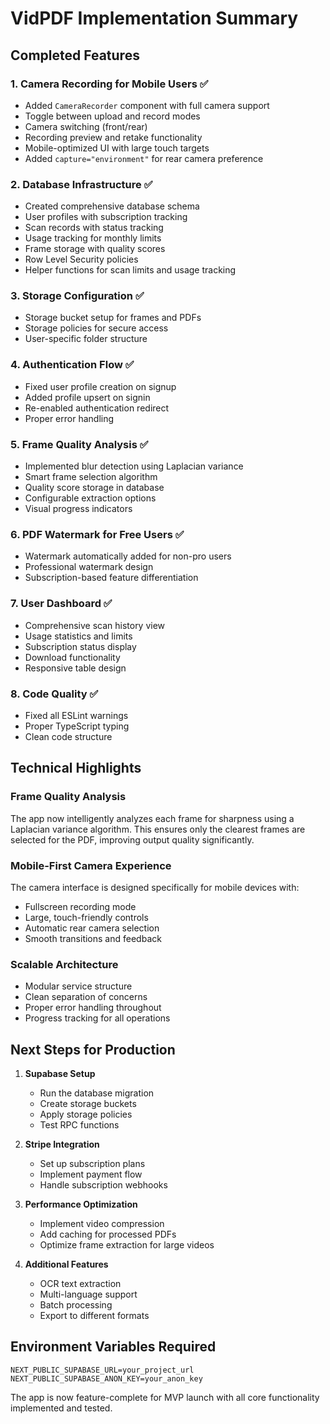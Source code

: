 # VidPDF Implementation Summary

## Completed Features

### 1. Camera Recording for Mobile Users ✅
- Added `CameraRecorder` component with full camera support
- Toggle between upload and record modes
- Camera switching (front/rear)
- Recording preview and retake functionality
- Mobile-optimized UI with large touch targets
- Added `capture="environment"` for rear camera preference

### 2. Database Infrastructure ✅
- Created comprehensive database schema
- User profiles with subscription tracking
- Scan records with status tracking
- Usage tracking for monthly limits
- Frame storage with quality scores
- Row Level Security policies
- Helper functions for scan limits and usage tracking

### 3. Storage Configuration ✅
- Storage bucket setup for frames and PDFs
- Storage policies for secure access
- User-specific folder structure

### 4. Authentication Flow ✅
- Fixed user profile creation on signup
- Added profile upsert on signin
- Re-enabled authentication redirect
- Proper error handling

### 5. Frame Quality Analysis ✅
- Implemented blur detection using Laplacian variance
- Smart frame selection algorithm
- Quality score storage in database
- Configurable extraction options
- Visual progress indicators

### 6. PDF Watermark for Free Users ✅
- Watermark automatically added for non-pro users
- Professional watermark design
- Subscription-based feature differentiation

### 7. User Dashboard ✅
- Comprehensive scan history view
- Usage statistics and limits
- Subscription status display
- Download functionality
- Responsive table design

### 8. Code Quality ✅
- Fixed all ESLint warnings
- Proper TypeScript typing
- Clean code structure

## Technical Highlights

### Frame Quality Analysis
The app now intelligently analyzes each frame for sharpness using a Laplacian variance algorithm. This ensures only the clearest frames are selected for the PDF, improving output quality significantly.

### Mobile-First Camera Experience
The camera interface is designed specifically for mobile devices with:
- Fullscreen recording mode
- Large, touch-friendly controls
- Automatic rear camera selection
- Smooth transitions and feedback

### Scalable Architecture
- Modular service structure
- Clean separation of concerns
- Proper error handling throughout
- Progress tracking for all operations

## Next Steps for Production

1. **Supabase Setup**
   - Run the database migration
   - Create storage buckets
   - Apply storage policies
   - Test RPC functions

2. **Stripe Integration**
   - Set up subscription plans
   - Implement payment flow
   - Handle subscription webhooks

3. **Performance Optimization**
   - Implement video compression
   - Add caching for processed PDFs
   - Optimize frame extraction for large videos

4. **Additional Features**
   - OCR text extraction
   - Multi-language support
   - Batch processing
   - Export to different formats

## Environment Variables Required
```
NEXT_PUBLIC_SUPABASE_URL=your_project_url
NEXT_PUBLIC_SUPABASE_ANON_KEY=your_anon_key
```

The app is now feature-complete for MVP launch with all core functionality implemented and tested.